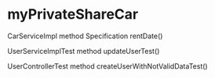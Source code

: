 # myPrivateShareCar

CarServiceImpl method Specification<Car> rentDate()

UserServiceImplTest method updateUserTest()

UserControllerTest method createUserWithNotValidDataTest()
